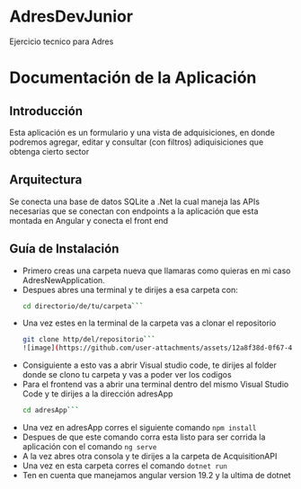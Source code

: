 # AdresDevJunior
Ejercicio tecnico para Adres

# Documentación de la Aplicación

## Introducción

Esta aplicación es un formulario y una vista de adquisiciones, en donde podremos agregar, editar y consultar (con filtros) adiquisiciones que obtenga cierto sector

## Arquitectura

Se conecta una base de datos SQLite a .Net la cual maneja las APIs necesarias que se conectan con endpoints a la aplicación que esta montada en Angular y conecta el front end

## Guía de Instalación

- Primero creas una carpeta nueva que llamaras como quieras en mi caso AdresNewApplication.
- Despues abres una terminal y te dirijes a esa carpeta con:
  ```bash
  cd directorio/de/tu/carpeta```
- Una vez estes en la terminal de la carpeta vas a clonar el repositorio
  ```bash
  git clone http/del/repositorio```
  ![image](https://github.com/user-attachments/assets/12a8f38d-0f67-4bdc-9b7a-d33bc49f8618)
- Consiguiente a esto vas a abrir Visual studio code, te dirijes al folder donde se clono tu carpeta y vas a poder ver los codigos
- Para el frontend vas a abrir una terminal dentro del mismo Visual Studio Code y te dirijes a la dirección adresApp
  ```bash
  cd adresApp```
- Una vez en adresApp corres el siguiente comando `npm install`
- Despues de que este comando corra esta listo para ser corrida la aplicación con el comando `ng serve`
- A la vez abres otra consola y te dirijes a la carpeta de AcquisitionAPI
- Una vez en esta carpeta corres el comando `dotnet run`
- Ten en cuenta que manejamos angular version 19.2 y la ultima de dotnet
